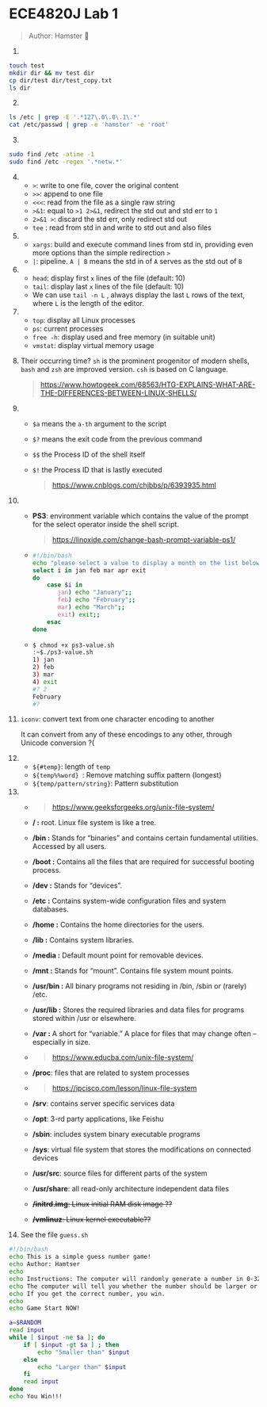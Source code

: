 # ECE4820J Lab 1

> Author: Hamster :hamster:

1. 

```bash
touch test
mkdir dir && mv test dir
cp dir/test dir/test_copy.txt
ls dir
```

2. 

```bash
ls /etc | grep -E '.*127\.0\.0\.1\.*'
cat /etc/passwd | grep -e 'hamster' -e 'root'
```

3. 

```bash
sudo find /etc -atime -1
sudo find /etc -regex '.*netw.*'
```

4. + `>`: write to one file, cover the original content
   + `>>`: append to one file
   + `<<<`: read from the file as a single raw string
   + `>&1`: equal to `>1 2>&1`, redirect the std out and std err to `1`
   + `2>&1 >`: discard the std err, only redirect std out
   + `tee` : read from std in and write to std out and also files

5. + `xargs`: build and execute command lines from std in, providing even more options than the simple redirection `>` 
   + `|`: pipeline. `A | B` means the std in of `A` serves as the std out of `B`

6. + `head`: display first `x` lines of the file (default: 10)
   + `tail`: display last `x` lines of the file (default: 10)
   + We can use `tail -n L` , always display the last `L` rows of the text, where `L` is the length of the editor.

7. +  `top`: display all Linux processes
   + `ps`: current processes
   + `free -h`: display used and free memory (in suitable unit)
   + `vmstat`: display virtual memory usage

8. Their occurring time? `sh` is the prominent progenitor of modern shells, `bash` and `zsh` are improved version. `csh` is based on C language.

   > https://www.howtogeek.com/68563/HTG-EXPLAINS-WHAT-ARE-THE-DIFFERENCES-BETWEEN-LINUX-SHELLS/

9. + `$a` means the `a-th` argument to the script

   + `$?` means the exit code from the previous command

   + `$$` the Process ID of the shell itself

   + `$!` the Process ID that is lastly executed

     > https://www.cnblogs.com/chjbbs/p/6393935.html

10. + **PS3**: environment variable which contains the value of the prompt for the select operator inside the shell script.

      > https://linoxide.com/change-bash-prompt-variable-ps1/

    + ```bash
      #!/bin/bash
      echo "please select a value to display a month on the list below"
      select i in jan feb mar apr exit
      do
          case $i in
             jan) echo "January";;
             feb) echo "February";;
             mar) echo "March";;
             exit) exit;;
          esac
      done
      ```

    + ```bash
      $ chmod +x ps3-value.sh
      :~$./ps3-value.sh
      1) jan
      2) feb
      3) mar
      4) exit
      #? 2
      February
      #?
      ```

11. `iconv`: convert text from one character encoding to another

    It can convert from any of these encodings to any other, through Unicode conversion ?(

12. + `${#temp}`: length of `temp` 
    + `${temp%%word} `: Remove  matching suffix pattern (longest)
    + `${temp/pattern/string}`: Pattern substitution

13. + > https://www.geeksforgeeks.org/unix-file-system/

    + **/ :** root. Linux file system is like a tree.

    + **/bin :** Stands for “binaries” and contains certain fundamental utilities. Accessed by all users.

    + **/boot :** Contains all the files that are required for successful booting process.

    + **/dev :** Stands for “devices”. 

    + **/etc :** Contains system-wide configuration files and system databases.

    + **/home :** Contains the home directories for the users.

    + **/lib :** Contains system libraries.

    + **/media :** Default mount point for removable devices.

    + **/mnt :** Stands for “mount”. Contains file system mount points. 

    + **/usr/bin :** All binary programs not residing in /bin, /sbin or (rarely) /etc.

    + **/usr/lib :** Stores the required libraries and data files for programs stored within /usr or elsewhere.

    + **/var :** A short for “variable.” A place for files that  may change often – especially in size.

    + > https://www.educba.com/unix-file-system/

    + **/proc**: files that are related to system processes

    + > https://ipcisco.com/lesson/linux-file-system

    + **/srv**: contains server specific services data

    + **/opt**: 3-rd party applications, like Feishu

    + **/sbin**: includes system binary executable programs

    + **/sys**: virtual file system that stores the modifications on connected devices

    + **/usr/src**: source files for different parts of the system

    + **/usr/share**: all read-only architecture independent data files

    + ~~**/initrd.img**: Linux initial RAM disk image ??~~

    + ~~**/vmlinuz**: Linux kernel executable??~~

14.  See the file `guess.sh`

```bash
#!/bin/bash
echo This is a simple guess number game!
echo Author: Hamtser
echo 
echo Instructions: The computer will randomly generate a number in 0-32767, each round you should enter a number and guess.
echo The computer will tell you whether the number should be larger or smaller.
echo If you get the correct number, you win.
echo
echo Game Start NOW!

a=$RANDOM
read input
while [ $input -ne $a ]; do
	if [ $input -gt $a ] ; then
		echo "Smaller than" $input
	else 
		echo "Larger than" $input
	fi
	read input
done
echo You Win!!!
```

